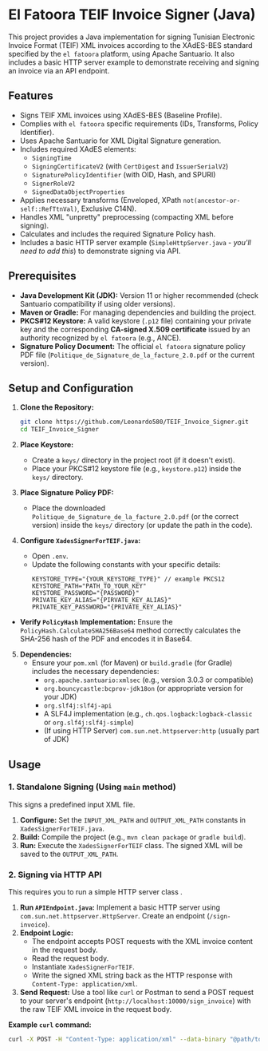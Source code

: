 # El Fatoora TEIF Invoice Signer (Java)

This project provides a Java implementation for signing Tunisian Electronic Invoice Format (TEIF) XML invoices according to the XAdES-BES standard specified by the `el fatoora` platform, using Apache Santuario. It also includes a basic HTTP server example to demonstrate receiving and signing an invoice via an API endpoint.

## Features

*   Signs TEIF XML invoices using XAdES-BES (Baseline Profile).
*   Complies with `el fatoora` specific requirements (IDs, Transforms, Policy Identifier).
*   Uses Apache Santuario for XML Digital Signature generation.
*   Includes required XAdES elements:
    *   `SigningTime`
    *   `SigningCertificateV2` (with `CertDigest` and `IssuerSerialV2`)
    *   `SignaturePolicyIdentifier` (with OID, Hash, and SPURI)
    *   `SignerRoleV2`
    *   `SignedDataObjectProperties`
*   Applies necessary transforms (Enveloped, XPath `not(ancestor-or-self::RefTtnVal)`, Exclusive C14N).
*   Handles XML "unpretty" preprocessing (compacting XML before signing).
*   Calculates and includes the required Signature Policy hash.
*   Includes a basic HTTP server example (`SimpleHttpServer.java` - *you'll need to add this*) to demonstrate signing via API.

## Prerequisites

*   **Java Development Kit (JDK):** Version 11 or higher recommended (check Santuario compatibility if using older versions).
*   **Maven or Gradle:** For managing dependencies and building the project.
*   **PKCS#12 Keystore:** A valid keystore (`.p12` file) containing your private key and the corresponding **CA-signed X.509 certificate** issued by an authority recognized by `el fatoora` (e.g., ANCE).
*   **Signature Policy Document:** The official `el fatoora` signature policy PDF file (`Politique_de_Signature_de_la_facture_2.0.pdf` or the current version).

## Setup and Configuration

1.  **Clone the Repository:**
    ```bash
    git clone https://github.com/Leonardo580/TEIF_Invoice_Signer.git
    cd TEIF_Invoice_Signer
    ```

2.  **Place Keystore:**
    *   Create a `keys/` directory in the project root (if it doesn't exist).
    *   Place your PKCS#12 keystore file (e.g., `keystore.p12`) inside the `keys/` directory.

3.  **Place Signature Policy PDF:**
    *   Place the downloaded `Politique_de_Signature_de_la_facture_2.0.pdf` (or the correct version) inside the `keys/` directory (or update the path in the code).

4.  **Configure `XadesSignerForTEIF.java`:**
    *   Open `.env`.
    *   Update the following constants with your specific details:
        ```dotenv
        KEYSTORE_TYPE="{YOUR_KEYSTORE_TYPE}" // example PKCS12
        KEYSTORE_PATH="PATH_TO_YOUR_KEY"  
        KEYSTORE_PASSWORD="{PASSWORD}"
        PRIVATE_KEY_ALIAS="{PIRVATE_KEY_ALIAS}"
        PRIVATE_KEY_PASSWORD="{PRIVATE_KEY_ALIAS}"
    
*   **Verify `PolicyHash` Implementation:** Ensure the `PolicyHash.CalculateSHA256Base64` method correctly calculates the SHA-256 hash of the PDF and encodes it in Base64.

5.  **Dependencies:**
    *   Ensure your `pom.xml` (for Maven) or `build.gradle` (for Gradle) includes the necessary dependencies:
        *   `org.apache.santuario:xmlsec` (e.g., version 3.0.3 or compatible)
        *   `org.bouncycastle:bcprov-jdk18on` (or appropriate version for your JDK)
        *   `org.slf4j:slf4j-api`
        *   A SLF4J implementation (e.g., `ch.qos.logback:logback-classic` or `org.slf4j:slf4j-simple`)
        *   (If using HTTP Server) `com.sun.net.httpserver:http` (usually part of JDK)

## Usage

### 1. Standalone Signing (Using `main` method)

This signs a predefined input XML file.

1.  **Configure:** Set the `INPUT_XML_PATH` and `OUTPUT_XML_PATH` constants in `XadesSignerForTEIF.java`.
2.  **Build:** Compile the project (e.g., `mvn clean package` or `gradle build`).
3.  **Run:** Execute the `XadesSignerForTEIF` class. The signed XML will be saved to the `OUTPUT_XML_PATH`.

### 2. Signing via HTTP API

This requires you to run a simple HTTP server class .


1.  **Run `APIEndpoint.java`:** Implement a basic HTTP server using `com.sun.net.httpserver.HttpServer`. Create an endpoint (`/sign-invoice`).
2.  **Endpoint Logic:**
    *   The endpoint accepts POST requests with the XML invoice content in the request body.
    *   Read the request body.
    *   Instantiate `XadesSignerForTEIF`.
    *   Write the signed XML string back as the HTTP response with `Content-Type: application/xml`.
3.  **Send Request:** Use a tool like `curl` or Postman to send a POST request to your server's endpoint (`http://localhost:10000/sign_invoice`) with the raw TEIF XML invoice in the request body.

**Example `curl` command:**

```bash
curl -X POST -H "Content-Type: application/xml" --data-binary "@path/to/your/invoice.xml" http://localhost:10000/sign-invoice -o signed_invoice_from_api.xml